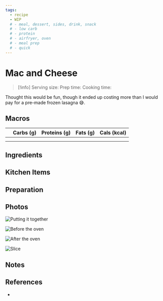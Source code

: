 ```yaml
---
tags:
  - recipe
  - WIP
  # - meal, dessert, sides, drink, snack
  # - low carb
  # - protein
  # - airfryer, oven
  # - meal prep
  # - quick
---
```

# Mac and Cheese

> [!info]
> Serving size:
> Prep time:
> Cooking time:

Thought this would be fun, though it ended up costing more than I would pay for a pre-made frozen lasagna 😅.

## Macros

|  | Carbs (g) | Proteins (g) | Fats (g) | Cals (kcal) |
| --- | --- | --- | --- | --- |
|  |  |  |  |  |
|  |  |  |  |  |

## Ingredients

## Kitchen Items

## Preparation

## Photos

![Putting it together](https://res.cloudinary.com/drwjkxxud/image/upload/v1721090376/lasagna_setup_hmnz59.jpg)

![Before the oven](https://media.discordapp.net/attachments/1259711992847929372/1259723165492576308/9D455CFD-355E-41CF-B65B-58B6167130B6.jpg?ex=668cb81f&is=668b669f&hm=027cf72f9c7645b7634ed5a28ba4c96a74ef8090d752cfa169d7aef9af993c13&=&format=webp&width=810&height=1080)

![After the oven](https://media.discordapp.net/attachments/1259711992847929372/1259723166809587733/39A7BF48-F782-4977-9FE7-A0E2312875CE.jpg?ex=668cb81f&is=668b669f&hm=fb06d7daa9f9bb0e29a4fdf992322e37a19f4224b2fb611e91113dd3f8b0cb74&=&format=webp&width=810&height=1080)

![Slice](https://res.cloudinary.com/drwjkxxud/image/upload/v1721090364/lasagna_slice_uoquxr.jpg)

## Notes

## References

- []()